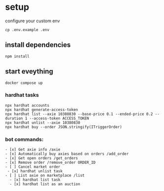 # setup
configure your custom env
```
cp .env.example .env
```

## install dependencies
```
npm install
```
## start eveything
```
docker compose up
```
### hardhat tasks
```
npx hardhat accounts
npx hardhat generate-access-token
npx hardhat list --axie 10380830 --base-price 0.1 --ended-price 0.2 --duration 1 --access-token ACCESS_TOKEN
npx hardhat unlist --axie 10380830 
npx hardhat buy --order JSON.stringify(ITriggerOrder)
```


### bot commands:
```
- [x] Get axie info /axie
- [x] Automatically buy axies based on orders /add_order
- [x] Get open orders /get_orders
- [x] Remove order /remove_order ORDER_ID
- [ ] Cancel market order 
 - [x] hardhat unlist task
- [ ] List axie on marketplace /list
  - [x] hardhat list task
  - [x] hardhat list as an auction